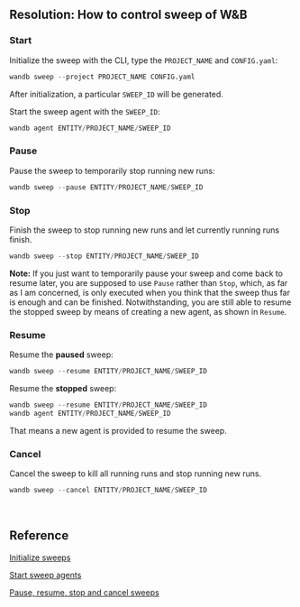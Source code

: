 ## Resolution: How to control sweep of W&B

### Start

Initialize the sweep with the CLI, type the `PROJECT_NAME` and `CONFIG.yaml`:

```python
wandb sweep --project PROJECT_NAME CONFIG.yaml
```

After initialization, a particular `SWEEP_ID` will be generated.

Start the sweep agent with the `SWEEP_ID`:

```python
wandb agent ENTITY/PROJECT_NAME/SWEEP_ID
```

### Pause

Pause the sweep to temporarily stop running new runs:

```python
wandb sweep --pause ENTITY/PROJECT_NAME/SWEEP_ID
```

### Stop

Finish the sweep to stop running new runs and let currently running runs finish.

```python
wandb sweep --stop ENTITY/PROJECT_NAME/SWEEP_ID
```

**Note:** If you just want to temporarily pause your sweep and come back to resume later, you are supposed to use `Pause` rather than `Stop`, which, as far as I am concerned, is only executed when you think that the sweep thus far is enough and can be finished. Notwithstanding, you are still able to resume the stopped sweep by means of creating a new agent, as shown in `Resume`.

### Resume

Resume the **paused** sweep:

```python
wandb sweep --resume ENTITY/PROJECT_NAME/SWEEP_ID
```

Resume the **stopped** sweep:

```python
wandb sweep --resume ENTITY/PROJECT_NAME/SWEEP_ID
wandb agent ENTITY/PROJECT_NAME/SWEEP_ID
```

That means a new agent is provided to resume the sweep.

### Cancel

Cancel the sweep to kill all running runs and stop running new runs.

```python
wandb sweep --cancel ENTITY/PROJECT_NAME/SWEEP_ID
```

<br>

## Reference

[Initialize sweeps](https://docs.wandb.ai/guides/sweeps/initialize-sweeps)

[Start sweep agents](https://docs.wandb.ai/guides/sweeps/start-sweep-agents)

[Pause, resume, stop and cancel sweeps](https://docs.wandb.ai/guides/sweeps/pause-resume-and-cancel-sweeps)

